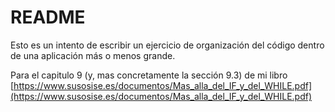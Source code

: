 # README #

Esto es un intento de escribir un ejercicio de organización del código dentro de una aplicación más o menos grande. 

Para el capitulo 9 (y, mas concretamente la sección 9.3) de mi libro [https://www.susosise.es/documentos/Mas_alla_del_IF_y_del_WHILE.pdf](https://www.susosise.es/documentos/Mas_alla_del_IF_y_del_WHILE.pdf)

